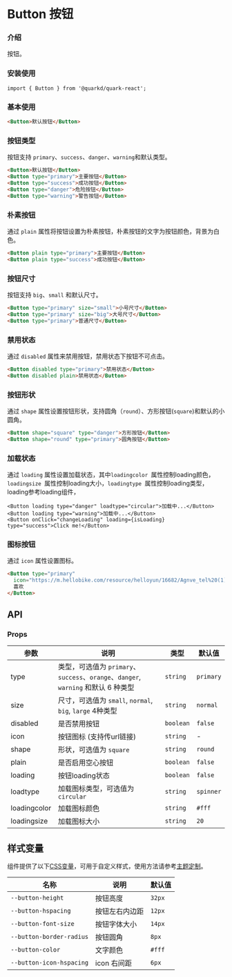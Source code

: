 # Button 按钮

### 介绍

按钮。

### 安装使用

```tsx
import { Button } from '@quarkd/quark-react';
```

### 基本使用

```html
<Button>默认按钮</Button>
```

### 按钮类型

按钮支持 `primary`、`success`、`danger`、`warning`和默认类型。

```html
<Button>默认按钮</Button>
<Button type="primary">主要按钮</Button>
<Button type="success">成功按钮</Button>
<Button type="danger">危险按钮</Button>
<Button type="warning">警告按钮</Button>
```

### 朴素按钮

通过 `plain` 属性将按钮设置为朴素按钮，朴素按钮的文字为按钮颜色，背景为白色。

```html
<Button plain type="primary">主要按钮</Button>
<Button plain type="success">成功按钮</Button>
```

### 按钮尺寸

按钮支持 `big`、`small` 和默认尺寸。

```html
<Button type="primary" size="small">小号尺寸</Button>
<Button type="primary" size="big">大号尺寸</Button>
<Button type="primary">普通尺寸</Button>
```

### 禁用状态

通过 `disabled` 属性来禁用按钮，禁用状态下按钮不可点击。

```html
<Button disabled type="primary">禁用状态</Button>
<Button disabled plain>禁用状态</Button>
```

### 按钮形状

通过 `shape` 属性设置按钮形状，支持圆角（`round`）、方形按钮(`square`)和默认的小圆角。

```html
<Button shape="square" type="danger">方形按钮</Button>
<Button shape="round" type="primary">圆角按钮</Button>
```

### 加载状态

通过 `loading` 属性设置加载状态，其中`loadingcolor `属性控制loading颜色，`loadingsize `属性控制loading大小，`loadingtype `属性控制loading类型，loading参考loading组件，

```tsx
<Button loading type="danger" loadtype="circular">加载中...</Button>
<Button loading type="warning">加载中...</Button>
<Button onClick="changeLoading" loading={isLoading} type="success">Click me!</Button>
```

### 图标按钮

通过 `icon` 属性设置图标。

```html
<Button type="primary"
  icon="https://m.hellobike.com/resource/helloyun/16682/Agnve_tel%20(1).png">
  喜欢
</Button>
```

## API

### Props

| 参数         | 说明                             | 类型   | 默认值           |
|--------------|----------------------------------|--------|------------------|
| type         | 类型，可选值为 `primary`、`success`、`orange`、`danger`, `warning` 和默认 6 种类型| `string` |`primary`         |
| size |  尺寸，可选值为 `small`, `normal`, `big`, `large` 4种类型 | `string` | `normal` |
| disabled          | 	是否禁用按钮                       | `boolean` | `false`              |
| icon          | 按钮图标 (支持传url链接)                        | `string` | -     |
| shape          | 形状，可选值为 `square`                  | `string` | `round`               |
| plain         | 是否启用空心按钮 | `boolean` | `false ` |
| loading          | 按钮loading状态                        | `boolean` | `false`               |
| loadtype |  加载图标类型，可选值为 `circular` | `string` | `spinner` |
| loadingcolor |  加载图标颜色 | `string` | `#fff` |
| loadingsize |  加载图标大小 | `string` | `20` |


## 样式变量

组件提供了以下[CSS变量](https://developer.mozilla.org/zh-CN/docs/Web/CSS/Using_CSS_custom_properties)，可用于自定义样式，使用方法请参考[主题定制](#/zh-CN/guide/theme)。

| 名称                     | 说明                                  | 默认值          | 
| ------------------------ | ----------------------------------- | --------------- |
| `--button-height`       | 按钮高度                       |    `32px` |    
| `--button-hspacing`       | 按钮左右内边距                       |    `12px`|    
| `--button-font-size`    | 按钮字体大小                          |       `14px`| 
| `--button-border-radius`        | 按钮圆角                          | `8px`      | 
| `--button-color` | 文字颜色                        | `#fff`  |
| `--button-icon-hspacing` | icon 右间距                        | `6px`  |

